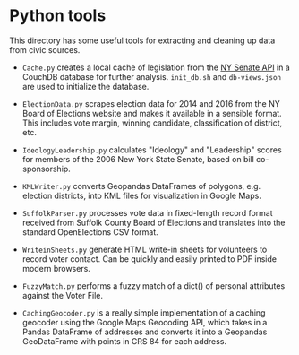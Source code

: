 # Python tools

This directory has some useful tools for extracting and cleaning up data from civic sources.

* `Cache.py` creates a local cache of legislation from the [NY Senate API](http://legislation.nysenate.gov/static/docs/html/index.html) in a CouchDB database for further analysis.  `init_db.sh` and `db-views.json` are used to initialize the database.

* `ElectionData.py` scrapes election data for 2014 and 2016 from the NY Board of Elections website and makes it available in a sensible format.  This includes vote margin, winning candidate, classification of district, etc.

* `IdeologyLeadership.py` calculates "Ideology" and "Leadership" scores
for members of the 2006 New York State Senate, based on bill co-sponsorship.

* `KMLWriter.py` converts Geopandas DataFrames of polygons, e.g. election districts, into KML files for visualization in Google Maps.

* `SuffolkParser.py` processes vote data in fixed-length record format received from Suffolk County Board of Elections and translates into the standard OpenElections CSV format.

* `WriteinSheets.py` generate HTML write-in sheets for volunteers to record voter contact.  Can be quickly and easily printed to PDF inside modern browsers.

* `FuzzyMatch.py` performs a fuzzy match of a dict() of personal attributes against the Voter File.

* `CachingGeocoder.py` is a really simple implementation of a caching geocoder using the
Google Maps Geocoding API, which takes in a Pandas DataFrame of addresses and converts it into a Geopandas GeoDataFrame with points in CRS 84 for each address.
